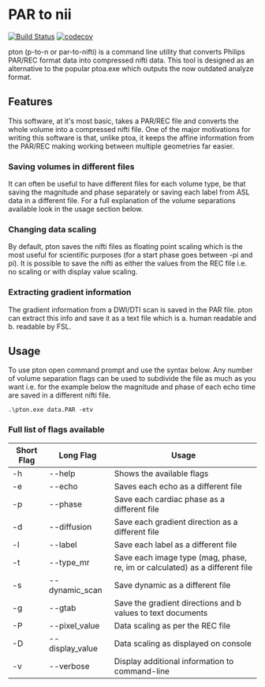 # PAR to nii
[![Build Status](https://travis-ci.com/alexdaniel654/PAR_to_nii.svg?branch=master)](https://travis-ci.com/alexdaniel654/PAR_to_nii)
[![codecov](https://codecov.io/gh/alexdaniel654/PAR_to_nii/branch/master/graph/badge.svg)](https://codecov.io/gh/alexdaniel654/PAR_to_nii)

pton (p-to-n or par-to-nifti) is a command line utility that converts Philips PAR/REC format data into compressed nifti data. This tool is designed as an alternative to the popular ptoa.exe which outputs the now outdated analyze format.

## Features
This software, at it's most basic, takes a PAR/REC file and converts the whole volume into a compressed nifti file. One of the major motivations for writing this software is that, unlike ptoa, it keeps the affine information from the PAR/REC making working between multiple geometries far easier.

### Saving volumes in different files
It can often be useful to have different files for each volume type, be that saving the magnitude and phase separately or saving each label from ASL data in a different file. For a full explanation of the volume separations available look in the usage section below.

### Changing data scaling
By default, pton saves the nifti files as floating point scaling which is the most useful for scientific purposes (for a start phase goes between -pi and pi). It is possible to save the nifti as either the values from the REC file i.e. no scaling or with display value scaling.

### Extracting gradient information
The gradient information from a DWI/DTI scan is saved in the PAR file. pton can extract this info and save it as a text file which is a. human readable and b. readable by FSL.

## Usage

To use pton open command prompt and use the syntax below. Any number of volume separation flags can be used to subdivide the file as much as you want i.e. for the example below the magnitude and phase of each echo time are saved in a different nifti file.

``.\pton.exe data.PAR -etv``

### Full list of flags available

| Short Flag | Long Flag       | Usage                                                                       |
|------------|-----------------|-----------------------------------------------------------------------------|
| -h         | --help          | Shows the available flags                                                   |
| -e         | --echo          | Saves each echo as a different file                                         |
| -p         | --phase         | Save each cardiac phase as a different file                                 |
| -d         | --diffusion     | Save each gradient direction as a different file                            |
| -l         | --label         | Save each label as a different file                                         |
| -t         | --type_mr       | Save each image type (mag, phase, re, im or calculated) as a different file |
| -s         | --dynamic_scan  | Save dynamic as a different file                                            |
| -g         | --gtab          | Save the gradient directions and b values to text documents                 |
| -P         | --pixel_value   | Data scaling as per the REC file                                            |
| -D         | --display_value | Data scaling as displayed on console                                        |
| -v         | --verbose       | Display additional information to command-line                              |
